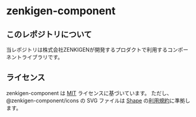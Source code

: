 # zenkigen-component

## このレポジトリについて

当レポジトリは株式会社ZENKIGENが開発するプロダクトで利用するコンポーネントライブラリです。

## ライセンス

zenkigen-component は [MIT](./LICENSE) ライセンスに基づいています。
ただし、 @zenkigen-component/icons の SVG ファイルは [Shape](https://shape.so/) の[利用規約](https://shape.so/terms)に準拠します。
